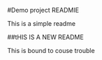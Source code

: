 #Demo project READMIE

This is a simple readme

##tHIS IS A NEW README

This is bound to couse trouble